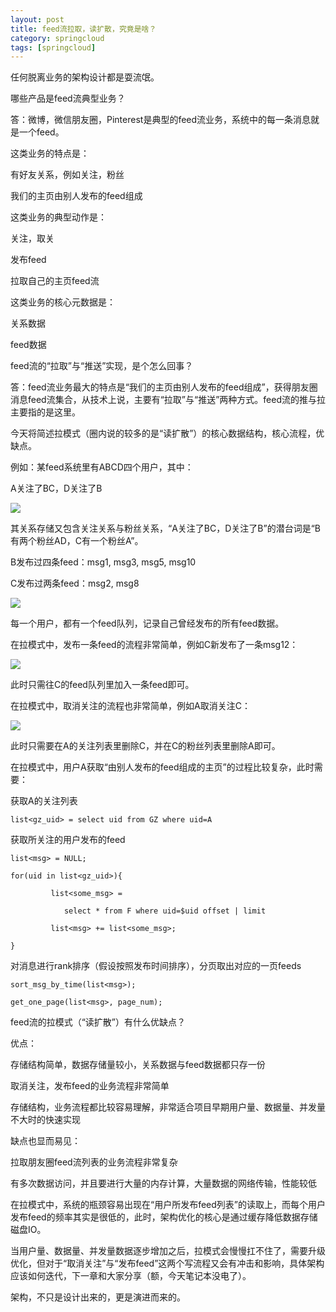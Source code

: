 ```yaml
---
layout: post
title: feed流拉取，读扩散，究竟是啥？
category: springcloud
tags: [springcloud]
---
```





任何脱离业务的架构设计都是耍流氓。

 

哪些产品是feed流典型业务？

答：微博，微信朋友圈，Pinterest是典型的feed流业务，系统中的每一条消息就是一个feed。

 

这类业务的特点是：

有好友关系，例如关注，粉丝

我们的主页由别人发布的feed组成

 

这类业务的典型动作是：

关注，取关

发布feed

拉取自己的主页feed流

 

这类业务的核心元数据是：

关系数据

feed数据

 

feed流的“拉取”与“推送”实现，是个怎么回事？

答：feed流业务最大的特点是“我们的主页由别人发布的feed组成”，获得朋友圈消息feed流集合，从技术上说，主要有“拉取”与“推送”两种方式。feed流的推与拉主要指的是这里。

 

今天将简述拉模式（圈内说的较多的是“读扩散”）的核心数据结构，核心流程，优缺点。

 

例如：某feed系统里有ABCD四个用户，其中：

A关注了BC，D关注了B

![](https://ziyekudeng.github.io/assets/images/2019/0202/read-feed/1.webp)

其关系存储又包含关注关系与粉丝关系，“A关注了BC，D关注了B”的潜台词是“B有两个粉丝AD，C有一个粉丝A”。

 

B发布过四条feed：msg1, msg3, msg5, msg10

C发布过两条feed：msg2, msg8

![](https://ziyekudeng.github.io/assets/images/2019/0202/read-feed/2.webp)

每一个用户，都有一个feed队列，记录自己曾经发布的所有feed数据。

 

在拉模式中，发布一条feed的流程非常简单，例如C新发布了一条msg12：

![](https://ziyekudeng.github.io/assets/images/2019/0202/read-feed/3.webp)

此时只需往C的feed队列里加入一条feed即可。



在拉模式中，取消关注的流程也非常简单，例如A取消关注C：

![](https://ziyekudeng.github.io/assets/images/2019/0202/read-feed/4.webp)

此时只需要在A的关注列表里删除C，并在C的粉丝列表里删除A即可。

 

在拉模式中，用户A获取“由别人发布的feed组成的主页”的过程比较复杂，此时需要：

获取A的关注列表

    list<gz_uid> = select uid from GZ where uid=A

获取所关注的用户发布的feed

    list<msg> = NULL;
    
    for(uid in list<gz_uid>){
    
             list<some_msg> = 
    
                select * from F where uid=$uid offset | limit
    
             list<msg> += list<some_msg>;
    
    }

对消息进行rank排序（假设按照发布时间排序），分页取出对应的一页feeds

    sort_msg_by_time(list<msg>);
    
    get_one_page(list<msg>, page_num);

 

feed流的拉模式（“读扩散”）有什么优缺点？

优点：

存储结构简单，数据存储量较小，关系数据与feed数据都只存一份

取消关注，发布feed的业务流程非常简单

存储结构，业务流程都比较容易理解，非常适合项目早期用户量、数据量、并发量不大时的快速实现

 

缺点也显而易见：

拉取朋友圈feed流列表的业务流程非常复杂

有多次数据访问，并且要进行大量的内存计算，大量数据的网络传输，性能较低

 

在拉模式中，系统的瓶颈容易出现在“用户所发布feed列表”的读取上，而每个用户发布feed的频率其实是很低的，此时，架构优化的核心是通过缓存降低数据存储磁盘IO。

 

当用户量、数据量、并发量数据逐步增加之后，拉模式会慢慢扛不住了，需要升级优化，但对于“取消关注”与“发布feed”这两个写流程又会有冲击和影响，具体架构应该如何迭代，下一章和大家分享（额，今天笔记本没电了）。

 

架构，不只是设计出来的，更是演进而来的。



